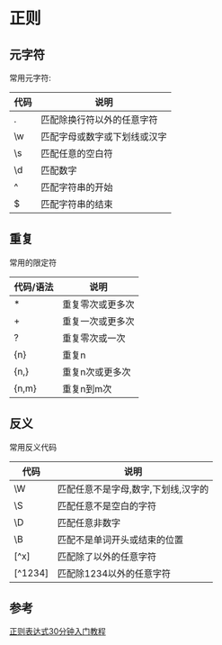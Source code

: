 # 正则

## 元字符

常用元字符:

| 代码   | 说明             |
| ---- | -------------- |
| .    | 匹配除换行符以外的任意字符  |
| \w   | 匹配字母或数字或下划线或汉字 |
| \s   | 匹配任意的空白符       |
| \d   | 匹配数字           |
| ^    | 匹配字符串的开始       |
| $    | 匹配字符串的结束       |

## 重复

常用的限定符

| 代码/语法 | 说明       |
| ----- | -------- |
| *     | 重复零次或更多次 |
| +     | 重复一次或更多次 |
| ?     | 重复零次或一次  |
| {n}   | 重复n      |
| {n,}  | 重复n次或更多次 |
| {n,m} | 重复n到m次   |

## 反义

常用反义代码

| 代码       | 说明                  |
| -------- | ------------------- |
| \W       | 匹配任意不是字母,数字,下划线,汉字的 |
| \S       | 匹配任意不是空白的字符         |
| \D       | 匹配任意非数字             |
| \B       | 匹配不是单词开头或结束的位置      |
| \[^x]    | 匹配除了以外的任意字符         |
| \[^1234] | 匹配除1234以外的任意字符      |





## 参考

[正则表达式30分钟入门教程](http://deerchao.net/tutorials/regex/regex.htm)

